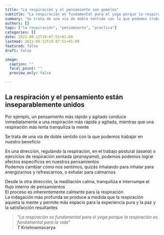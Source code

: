 ```yaml
---
title: "La respiración y el pensamiento son gemelos"
subtitle: "La respiración es fundamental para el yoga porque la respiración es fundamental para la vida"
summary: "Se trata de una vía de doble sentido con la que podemos trabajar en nuestro beneficio"
authors: []
tags: ["la respiración", "pensamiento", "practica"]
categories: []
date: 2021-08-12T19:07:51+01:00
lastmod: 2021-08-12T19:07:51+01:00
featured: false
draft: false

image:
  caption: ""
  focal_point: ""
  preview_only: false

---
```

## La respiración y el pensamiento están inseparablemente unidos

Por ejemplo, un pensamiento más rápido y agitado conduce inmediatamente
a una respiración más rápida y agitada, mientras que una respiración más lenta
tranquiliza la mente

Se trata de una vía de doble sentido con la que podemos trabajar en nuestro beneficio

En una dirección, regulando la respiración, en el trabajo postural
(*asana*) o ejercicios de respiración sentada (*pranayama*), podemos
podemos lograr efectos específicos en nuestros pensamientos\
Podemos cambiar cómo nos sentimos, quizás inhalando para
inhalar para energizarnos y refrescarnos, o exhalar para calmarnos

Desde la otra dirección, la meditación calma, tranquiliza e interrumpe el flujo interno de pensamientos\
El proceso es inherentemente calmante para la respiración\
La indagación más profunda se produce a medida que la respiración aquieta la mente y permite más espacio para la experiencia pura y la paz y la satisfacción resultantes

>*"La respiración es fundamental para el yoga porque la respiración es fundamental para la vida"*\
>**T Krishnamacarya**
